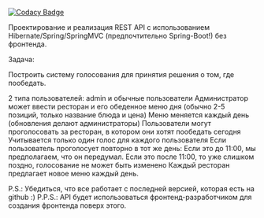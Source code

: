 [![Codacy Badge](https://app.codacy.com/project/badge/Grade/13ac94aa173a49eaabdbe03fe01c4a89)](https://app.codacy.com/gh/5erzhant/restaurantVoting/dashboard?utm_source=gh&utm_medium=referral&utm_content=&utm_campaign=Badge_grade)

Проектирование и реализация REST API с использованием Hibernate/Spring/SpringMVC (предпочтительно Spring-Boot!) без фронтенда.

Задача:

Построить систему голосования для принятия решения о том, где пообедать.

2 типа пользователей: admin и обычные пользователи
Администратор может ввести ресторан и его обеденное меню дня (обычно 2-5 позиций, только название блюда и цена)
Меню меняется каждый день (обновления делают администраторы)
Пользователи могут проголосовать за ресторан, в котором они хотят пообедать сегодня
Учитывается только один голос для каждого пользователя
Если пользователь проголосует повторно в тот же день:
Если это до 11:00, мы предполагаем, что он передумал.
Если это после 11:00, то уже слишком поздно, голосование не может быть изменено
Каждый ресторан предлагает новое меню каждый день.

P.S.: Убедиться, что все работает с последней версией, которая есть на github :)
P.P.S.: API будет использоваться фронтенд-разработчиком для создания фронтенда поверх этого.

